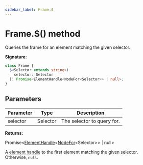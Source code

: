 ```yaml
---
sidebar_label: Frame.$
---
```


# Frame.$() method

Queries the frame for an element matching the given selector.

**Signature:**

```typescript
class Frame {
  $<Selector extends string>(
    selector: Selector
  ): Promise<ElementHandle<NodeFor<Selector>> | null>;
}
```

## Parameters

| Parameter | Type     | Description                |
| --------- | -------- | -------------------------- |
| selector  | Selector | The selector to query for. |

**Returns:**

Promise&lt;[ElementHandle](./puppeteer.elementhandle.md)&lt;[NodeFor](./puppeteer.nodefor.md)&lt;Selector&gt;&gt;
\| null&gt;

A [element handle](./puppeteer.elementhandle.md) to the first element matching
the given selector. Otherwise, `null`.

